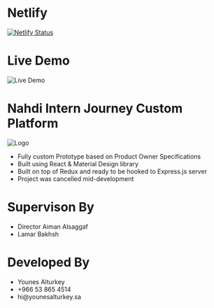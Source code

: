 # Netlify

[![Netlify Status](https://api.netlify.com/api/v1/badges/776b34f6-506c-4ab6-9790-a4da1f2ae13f/deploy-status)](https://app.netlify.com/sites/nahdiin/deploys)

# Live Demo

![Live Demo](https://github.com/younes-alturkey/nahdi-in/blob/master/demo.gif)

# Nahdi Intern Journey Custom Platform

![Logo](https://github.com/younes-alturkey/nahdi-mobile-rn-algolia/blob/master/nahdi-logo.png)

<ul>
<li>Fully custom Prototype based on Product Owner Specifications</li>
<li>Built using React & Material Design library</li>
<li>Built on top of Redux and ready to be hooked to Express.js server</li>
<li>Project was cancelled mid-development</li>
</ul>

# Supervison By

<ul>
<li>Director Aiman Alsaggaf</li>
<li>Lamar Bakhsh</li>
</ul>

# Developed By

<ul>
<li>Younes Alturkey</li>
<li>+966 53 865 4514</li>
<li>hi@younesalturkey.sa</li>
</ul>

